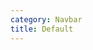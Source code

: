```yaml
---
category: Navbar
title: Default
---
```

<div class="docs-example">
  <nav class="navbar navbar-default navbar-toggleable-md" role="navigation">
    <a class="navbar-brand navbar-brand" href="#">
      <div class="navbar-logo-availity"></div>
    </a>
  </nav>
</div>
